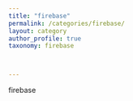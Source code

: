 ```yaml
---
title: "firebase"
permalink: /categories/firebase/
layout: category
author_profile: true
taxonomy: firebase



---
```


firebase

